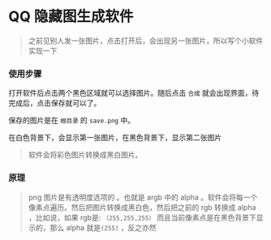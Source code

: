 # QQ 隐藏图生成软件

> 之前见别人发一张图片，点击打开后，会出现另一张图片，所以写个小软件实现一下



### 使用步骤

打开软件后点击两个黑色区域就可以选择图片。随后点击 `合成` 就会出现界面，待完成后，点击保存就可以了。

保存的图片是在 `根目录` 的 `save.png` 中。

在白色背景下，会显示第一张图片，在黑色背景下，显示第二张图片

> 软件会将彩色图片转换成黑白图片。

### 原理

> png 图片是有透明度选项的 。也就是 argb 中的 alpha 。软件会将每一个像素点遍历。然后把图片转换成黑白色，然后把之前的 rgb 转换成 alpha ，比如说，如果 rgb是: `（255,255,255）` 而且当前像素点是在黑色背景下显示的，那么 alpha 就是`(255)` ，反之亦然